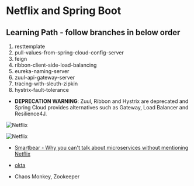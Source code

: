 # Netflix and Spring Boot

## Learning Path - follow branches in below order
1.  resttemplate
2.  pull-values-from-spring-cloud-config-server
3.  feign
4.  ribbon-client-side-load-balancing
5.  eureka-naming-server
6.  zuul-api-gateway-server
7.  tracing-with-sleuth-zipkin
8.  hystrix-fault-tolerance

* **DEPRECATION WARNING**:  Zuul, Ribbon and Hystrix are deprecated and Spring Cloud provides alternatives such as Gateway, Load Balancer and Resilience4J.

![Netflix](https://lh3.googleusercontent.com/proxy/2xaXxOXhvZdjlrKCYzY9vCE1LX58JiRAnNiJyMb0WWZX1aSwFzgi3wRD8A7rcGOQwPofkz5o3aLiFYz2Rvk-583Je73woc-YTzzD7VXSl8Pl-o7Z)

![Netflix](https://i1.wp.com/samirbehara.com/wp-content/uploads/2019/05/netflix-oss-framework.png?fit=1215%2C701&ssl=1)

* [Smartbear - Why you can't talk about microservices without mentioning Netflix](https://smartbear.com/blog/develop/why-you-cant-talk-about-microservices-without-ment/)

* [okta](https://www.baeldung.com/spring-security-okta)

* Chaos Monkey, Zookeeper
